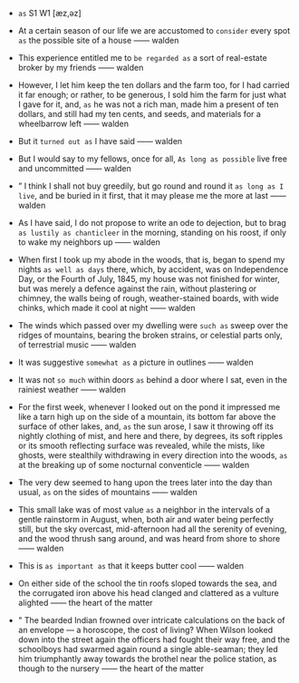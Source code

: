 - `as` S1 W1 [æz,əz]



- At a certain season of our life we are accustomed to `consider` every spot `as` the possible site of a house —— walden

-  This experience entitled me to `be regarded as` a sort of real-estate broker by my friends —— walden

-  However, I let him keep the ten dollars and the farm too, for I had carried it far enough; or rather, to be generous, I sold him the farm for just what I gave for it, and, `as` he was not a rich man, made him a present of ten dollars, and still had my ten cents, and seeds, and materials for a wheelbarrow left —— walden

-  But it `turned out as` I have said —— walden

-  But I would say to my fellows, once for all, `As long as possible` live free and uncommitted —— walden

- ” I think I shall not buy greedily, but go round and round it `as long as I live`, and be buried in it first, that it may please me the more at last —— walden

-  As I have said, I do not propose to write an ode to dejection, but to brag `as lustily as chanticleer` in the morning, standing on his roost, if only to wake my neighbors up —— walden

- When first I took up my abode in the woods, that is, began to spend my nights `as well as days` there, which, by accident, was on Independence Day, or the Fourth of July, 1845, my house was not finished for winter, but was merely a defence against the rain, without plastering or chimney, the walls being of rough, weather-stained boards, with wide chinks, which made it cool at night —— walden

-  The winds which passed over my dwelling were `such as` sweep over the ridges of mountains, bearing the broken strains, or celestial parts only, of terrestrial music —— walden

-  It was suggestive `somewhat as` a picture in outlines —— walden

-  It was not `so much` within doors `as` behind a door where I sat, even in the rainiest weather —— walden

-  For the first week, whenever I looked out on the pond it impressed me like a tarn high up on the side of a mountain, its bottom far above the surface of other lakes, and, `as` the sun arose, I saw it throwing off its nightly clothing of mist, and here and there, by degrees, its soft ripples or its smooth reflecting surface was revealed, while the mists, like ghosts, were stealthily withdrawing in every direction into the woods, `as` at the breaking up of some nocturnal conventicle —— walden

-  The very dew seemed to hang upon the trees later into the day than usual, `as` on the sides of mountains —— walden

- This small lake was of most value `as` a neighbor in the intervals of a gentle rainstorm in August, when, both air and water being perfectly still, but the sky overcast, mid-afternoon had all the serenity of evening, and the wood thrush sang around, and was heard from shore to shore —— walden

-  This is `as important as` that it keeps butter cool —— walden

-  On either side of the school the tin roofs sloped towards the sea, and the corrugated iron above his head clanged and clattered as a vulture alighted —— the heart of the matter

- " The bearded Indian frowned over intricate calculations on the back of an envelope — a horoscope, the cost of living? When Wilson looked down into the street again the officers had fought their way free, and the schoolboys had swarmed again round a single able-seaman; they led him triumphantly away towards the brothel near the police station, as though to the nursery —— the heart of the matter